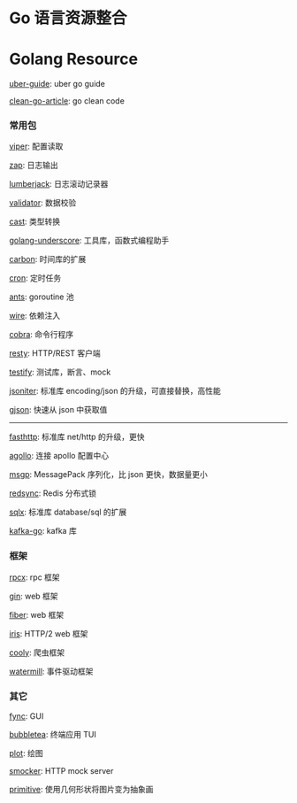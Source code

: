# Go 语言资源整合


# Golang Resource

[uber-guide](https://github.com/uber-go/guide): uber go guide

[clean-go-article](https://github.com/Pungyeon/clean-go-article): go clean code

### 常用包

[viper](https://github.com/spf13/viper): 配置读取

[zap](https://github.com/uber-go/zap): 日志输出

[lumberjack](https://github.com/natefinch/lumberjack): 日志滚动记录器

[validator](https://github.com/go-playground/validator): 数据校验

[cast](https://github.com/spf13/cast): 类型转换

[golang-underscore](https://github.com/ahl5esoft/golang-underscore): 工具库，函数式编程助手

[carbon](https://github.com/uniplaces/carbon): 时间库的扩展

[cron](https://github.com/robfig/cron): 定时任务

[ants](https://github.com/panjf2000/ants): goroutine 池

[wire](https://github.com/google/wire): 依赖注入

[cobra](https://github.com/spf13/cobra): 命令行程序

[resty](https://github.com/go-resty/resty): HTTP/REST 客户端

[testify](https://github.com/stretchr/testify): 测试库，断言、mock

[jsoniter](https://github.com/json-iterator/go): 标准库 encoding/json 的升级，可直接替换，高性能

[gjson](https://github.com/tidwall/gjson): 快速从 json 中获取值

---

[fasthttp](https://github.com/valyala/fasthttp): 标准库 net/http 的升级，更快

[agollo](https://github.com/philchia/agollo): 连接 apollo 配置中心

[msgp](https://github.com/tinylib/msgp): MessagePack 序列化，比 json 更快，数据量更小

[redsync](https://github.com/go-redsync/redsync): Redis 分布式锁

[sqlx](https://github.com/jmoiron/sqlx): 标准库 database/sql 的扩展

[kafka-go](https://github.com/segmentio/kafka-go): kafka 库

### 框架

[rpcx](https://github.com/smallnest/rpcx): rpc 框架

[gin](https://github.com/gin-gonic/gin): web 框架

[fiber](https://github.com/gofiber/fiber): web 框架

[iris](https://github.com/kataras/iris): HTTP/2 web 框架

[cooly](https://github.com/gocolly/colly): 爬虫框架

[watermill](https://github.com/ThreeDotsLabs/watermill): 事件驱动框架

### 其它

[fync](https://github.com/fyne-io/fyne): GUI

[bubbletea](https://github.com/charmbracelet/bubbletea): 终端应用 TUI

[plot](https://github.com/gonum/plot): 绘图

[smocker](https://github.com/Thiht/smocker): HTTP mock server

[primitive](https://github.com/fogleman/primitive): 使用几何形状将图片变为抽象画

